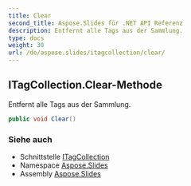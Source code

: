 ```yaml
---
title: Clear
second_title: Aspose.Slides für .NET API Referenz
description: Entfernt alle Tags aus der Sammlung.
type: docs
weight: 30
url: /de/aspose.slides/itagcollection/clear/
---
```


## ITagCollection.Clear-Methode

Entfernt alle Tags aus der Sammlung.

```csharp
public void Clear()
```

### Siehe auch

* Schnittstelle [ITagCollection](../../itagcollection)
* Namespace [Aspose.Slides](../../itagcollection)
* Assembly [Aspose.Slides](../../../)

<!-- DO NOT EDIT: generiert von xmldocmd für Aspose.Slides.dll -->